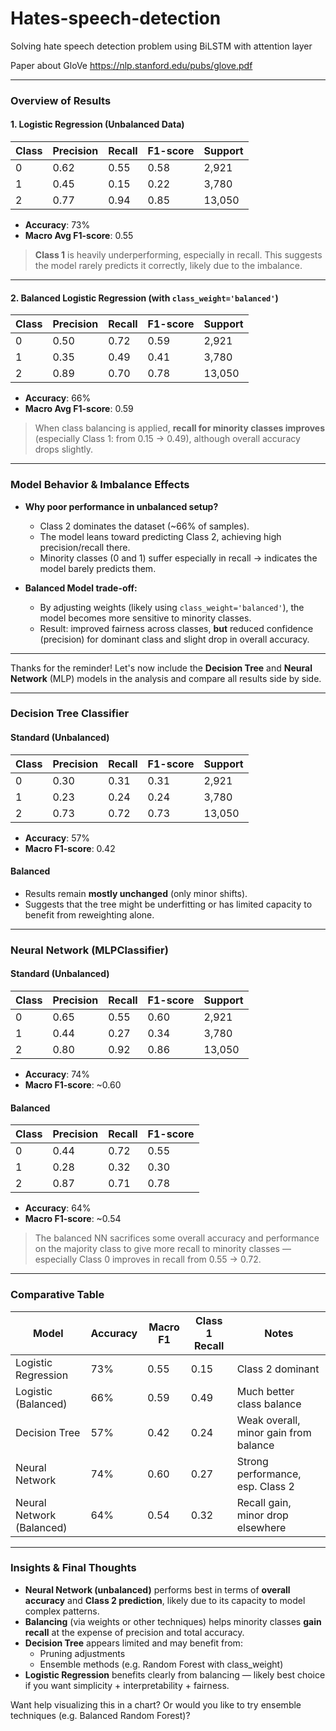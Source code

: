 # Hates-speech-detection
Solving hate speech detection problem using BiLSTM with attention layer

Paper about GloVe https://nlp.stanford.edu/pubs/glove.pdf

---

###  Overview of Results

#### 1. **Logistic Regression (Unbalanced Data)**

| Class | Precision | Recall | F1-score | Support |
|-------|-----------|--------|----------|---------|
| 0     | 0.62      | 0.55   | 0.58     | 2,921   |
| 1     | 0.45      | 0.15   | 0.22     | 3,780   |
| 2     | 0.77      | 0.94   | 0.85     | 13,050  |

- **Accuracy**: 73%
- **Macro Avg F1-score**: 0.55

>  **Class 1** is heavily underperforming, especially in recall. This suggests the model rarely predicts it correctly, likely due to the imbalance.

---

#### 2. **Balanced Logistic Regression (with `class_weight='balanced'`)**

| Class | Precision | Recall | F1-score | Support |
|-------|-----------|--------|----------|---------|
| 0     | 0.50      | 0.72   | 0.59     | 2,921   |
| 1     | 0.35      | 0.49   | 0.41     | 3,780   |
| 2     | 0.89      | 0.70   | 0.78     | 13,050  |

- **Accuracy**: 66%
- **Macro Avg F1-score**: 0.59

> When class balancing is applied, **recall for minority classes improves** (especially Class 1: from 0.15 → 0.49), although overall accuracy drops slightly.

---

### Model Behavior & Imbalance Effects

- **Why poor performance in unbalanced setup?**
  - Class 2 dominates the dataset (~66% of samples).
  - The model leans toward predicting Class 2, achieving high precision/recall there.
  - Minority classes (0 and 1) suffer especially in recall → indicates the model barely predicts them.

- **Balanced Model trade-off:**
  - By adjusting weights (likely using `class_weight='balanced'`), the model becomes more sensitive to minority classes.
  - Result: improved fairness across classes, **but** reduced confidence (precision) for dominant class and slight drop in overall accuracy.

---

Thanks for the reminder! Let's now include the **Decision Tree** and **Neural Network** (MLP) models in the analysis and compare all results side by side.

---

### Decision Tree Classifier

#### Standard (Unbalanced)

| Class | Precision | Recall | F1-score | Support |
|-------|-----------|--------|----------|---------|
| 0     | 0.30      | 0.31   | 0.31     | 2,921   |
| 1     | 0.23      | 0.24   | 0.24     | 3,780   |
| 2     | 0.73      | 0.72   | 0.73     | 13,050  |

- **Accuracy**: 57%
- **Macro F1-score**: 0.42

#### Balanced

- Results remain **mostly unchanged** (only minor shifts).
- Suggests that the tree might be underfitting or has limited capacity to benefit from reweighting alone.

---

### Neural Network (MLPClassifier)

#### Standard (Unbalanced)

| Class | Precision | Recall | F1-score | Support |
|-------|-----------|--------|----------|---------|
| 0     | 0.65      | 0.55   | 0.60     | 2,921   |
| 1     | 0.44      | 0.27   | 0.34     | 3,780   |
| 2     | 0.80      | 0.92   | 0.86     | 13,050  |

- **Accuracy**: 74%
- **Macro F1-score**: ~0.60

#### Balanced

| Class | Precision | Recall | F1-score |
|-------|-----------|--------|----------|
| 0     | 0.44      | 0.72   | 0.55     |
| 1     | 0.28      | 0.32   | 0.30     |
| 2     | 0.87      | 0.71   | 0.78     |

- **Accuracy**: 64%
- **Macro F1-score**: ~0.54

> The balanced NN sacrifices some overall accuracy and performance on the majority class to give more recall to minority classes — especially Class 0 improves in recall from 0.55 → 0.72.

---

### Comparative Table

| Model                     | Accuracy | Macro F1 | Class 1 Recall | Notes |
|--------------------------|----------|----------|----------------|-------|
| Logistic Regression      | 73%      | 0.55     | 0.15           | Class 2 dominant |
| Logistic (Balanced)      | 66%      | 0.59     | 0.49           | Much better class balance |
| Decision Tree            | 57%      | 0.42     | 0.24           | Weak overall, minor gain from balance |
| Neural Network           | 74%      | 0.60     | 0.27           | Strong performance, esp. Class 2 |
| Neural Network (Balanced)| 64%      | 0.54     | 0.32           | Recall gain, minor drop elsewhere |

---

### Insights & Final Thoughts

- **Neural Network (unbalanced)** performs best in terms of **overall accuracy** and **Class 2 prediction**, likely due to its capacity to model complex patterns.
- **Balancing** (via weights or other techniques) helps minority classes **gain recall** at the expense of precision and total accuracy.
- **Decision Tree** appears limited and may benefit from:
  - Pruning adjustments
  - Ensemble methods (e.g. Random Forest with class_weight)
- **Logistic Regression** benefits clearly from balancing — likely best choice if you want simplicity + interpretability + fairness.

Want help visualizing this in a chart? Or would you like to try ensemble techniques (e.g. Balanced Random Forest)?
